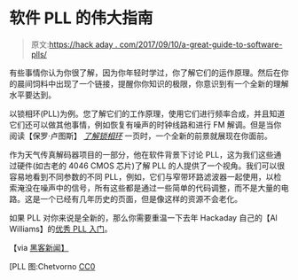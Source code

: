 # 软件 PLL 的伟大指南

> 原文:[https://hack aday . com/2017/09/10/a-great-guide-to-software-plls/](https://hackaday.com/2017/09/10/a-great-guide-to-software-plls/)

有些事情你认为你很了解，因为你年轻时学过，你了解它们的运作原理。然后在你的晨间饲料中出现了一个链接，提醒你你知识的极限，你意识到有一个全新的理解水平要达到。

以锁相环(PLL)为例。您了解它们的工作原理，使用它们进行频率合成，并且知道它们还可以做其他事情，例如恢复有噪声的时钟线路和进行 FM 解调。但是当你阅读【保罗·卢图斯】 *[了解锁相环](https://arachnoid.com/phase_locked_loop/index.html)* 一页时，一个全新的前景就展现在你面前。

作为天气传真解码器项目的一部分，他在软件背景下讨论 PLL，这为我们这些通过硬件(如古老的 4046 CMOS 芯片)了解 PLL 的人提供了一个视角。我们可以很容易地看到不同参数的不同 PLL，例如，它们与窄带环路滤波器一起使用，以检索淹没在噪声中的信号，所有这些都是通过一些简单的代码调整，而不是大量的电路。这是一个已经有几年历史的页面，但是像这样的资源不会老化。

如果 PLL 对你来说是全新的，那么你需要重温一下去年 Hackaday 自己的【Al Williams】的[优秀 PLL 入门](https://hackaday.com/2016/03/23/unlock-the-phase-locked-loop/)。

【via [黑客新闻】](https://news.ycombinator.com/item?id=15189325)

[PLL 图:Chetvorno [CC0](https://commons.wikimedia.org/wiki/File:Phase_locked_loop.svg)